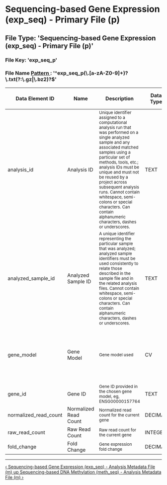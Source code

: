 <h1 class="title">
 Sequencing-based Gene Expression (exp_seq) - Primary File (p)
</h1>
<div id="content-group" class="content-group row nested " style="width:100%">
 <div id="content-group-inner" class="content-group-inner inner">
  <div id="content-region" class="content-region row nested">
   <div id="content-region-inner" class="content-region-inner inner">
    <a name="main-content-area" id="main-content-area">
    </a>
    <div id="content-inner" class="content-inner block">
     <div id="content-inner-inner" class="content-inner-inner inner">
      <div id="content-content" class="content-content">
       <div id="node-6945" class="node odd full-node node-type-book">
        <div class="inner">
         <div class="content clearfix">
          <div class="file-spec">
           <h2>
            File Type: &#39;Sequencing-based Gene Expression (exp_seq) - Primary File (p)&#39;
           </h2>
           <h3>
            File Key: &#39;exp_seq_p&#39;
           </h3>
           <h3>
            File Name
            <a target="_blank" href="https://docs.oracle.com/javase/6/docs/api/java/util/regex/Pattern.html#sum">
             Pattern
            </a>
            : &#39;^exp_seq_p(\.[a-zA-Z0-9]+)?\.txt(?:\.gz|\.bz2)?$&#39;
           </h3>
           <div class="preamble">
           </div>
           <table class="table table-condensed table-hover sortable">
            <thead>
             <tr>
              <th>
               Data Element ID
              </th>
              <th>
               Name
              </th>
              <th>
               Description
              </th>
              <th>
               Data Type
              </th>
              <th>
               CV Codes
              </th>
              <th>
               Required?
              </th>
              <th>
               N/A Code Valid?
              </th>
              <th>
               Controlled Access?
              </th>
              <th>
               Regexp
              </th>
              <th>
               Example
              </th>
              <th>
               Additional Notes
              </th>
             </tr>
            </thead>
            <tbody>
             <tr class="identifier-element success pbi-avoid">
              <td class="element-name">
               analysis_id
              </td>
              <td class="element-display-name">
               Analysis ID
              </td>
              <td class="element-description">
               <small>
                Unique identifier assigned to a computational analysis run that was performed on a single analyzed sample and any associated matched samples using a particular set of methods, tools, etc.; analysis IDs must be unique and must not be reused by a project across subsequent analysis runs. Cannot contain whitespace, semi-colons or special characters. Can contain alphanumeric characters, dashes or underscores.
               </small>
              </td>
              <td class="datatype text">
               TEXT
              </td>
              <td class="codes na">
               N/A
              </td>
              <td class="bool istrue">
               <span class="label label-success" title="Data element requires a value">
                Required
               </span>
              </td>
              <td class="bool isfalse">
               <span class="label label-important" title="INVALID if value set to codes -888 (N/A) or -777 (Verified Unknown)">
                N/A Invalid
               </span>
              </td>
              <td class="bool isfalse">
               <span class="label label-success" title="Open access data element">
                Open Access
               </span>
              </td>
              <td class="element-regexp">
               <small>
                ^[\w+\-\_]+$
               </small>
              </td>
              <td class="element-example">
               <small>
                <ul>
                 <li>
                  hnc_12
                 </li>
                 <li>
                  CCG_34_94583
                 </li>
                 <li>
                  BRCA47832-3239
                 </li>
                </ul>
                <p>
                </p>
               </small>
              </td>
              <td class="element-description">
               <small>
                <ul>
                </ul>
                <p>
                </p>
               </small>
              </td>
             </tr>
             <tr class="identifier-element success pbi-avoid">
              <td class="element-name">
               analyzed_sample_id
              </td>
              <td class="element-display-name">
               Analyzed Sample ID
              </td>
              <td class="element-description">
               <small>
                A unique identifier representing the particular sample that was analyzed; analyzed sample identifiers must be used consistently to relate those described in the sample file and in the related analysis files. Cannot contain whitespace, semi-colons or special characters. Can contain alphanumeric characters, dashes or underscores.
               </small>
              </td>
              <td class="datatype text">
               TEXT
              </td>
              <td class="codes na">
               N/A
              </td>
              <td class="bool istrue">
               <span class="label label-success" title="Data element requires a value">
                Required
               </span>
              </td>
              <td class="bool isfalse">
               <span class="label label-important" title="INVALID if value set to codes -888 (N/A) or -777 (Verified Unknown)">
                N/A Invalid
               </span>
              </td>
              <td class="bool isfalse">
               <span class="label label-success" title="Open access data element">
                Open Access
               </span>
              </td>
              <td class="element-regexp">
               <small>
                ^[\w+\-\_]+$
               </small>
              </td>
              <td class="element-example">
               <small>
                <ul>
                 <li>
                  ov-45
                 </li>
                 <li>
                  90343a
                 </li>
                 <li>
                  BRCAZ-TG
                 </li>
                </ul>
                <p>
                </p>
               </small>
              </td>
              <td class="element-description">
               <small>
                <ul>
                </ul>
                <p>
                </p>
               </small>
              </td>
             </tr>
             <tr class="required-element info pbi-avoid">
              <td class="element-name">
               gene_model
              </td>
              <td class="element-display-name">
               Gene Model
              </td>
              <td class="element-description">
               <small>
                Gene model used
               </small>
              </td>
              <td class="datatype cv">
               CV
              </td>
              <td class="codes inplace">
               <div class="link">
                <small>
                 [
                 <a href="#GLOBAL.0.gene_db.v1">
                  GLOBAL.0.gene_db.v1
                 </a>
                 ]
                </small>
               </div>
               <div class="list">
                <dl title="GLOBAL.0.gene_db.v1" class="codes-list">
                 <dt>
                  <small>
                   1
                  </small>
                 </dt>
                 <dd>
                  <small>
                   Ensembl
                  </small>
                 </dd>
                 <dt>
                  <small>
                   2
                  </small>
                 </dt>
                 <dd>
                  <small>
                   GAF
                  </small>
                 </dd>
                 <dt>
                  <small>
                   3
                  </small>
                 </dt>
                 <dd>
                  <small>
                   RefSeq
                  </small>
                 </dd>
                </dl>
               </div>
              </td>
              <td class="bool istrue">
               <span class="label label-success" title="Data element requires a value">
                Required
               </span>
              </td>
              <td class="bool isfalse">
               <span class="label label-important" title="INVALID if value set to codes -888 (N/A) or -777 (Verified Unknown)">
                N/A Invalid
               </span>
              </td>
              <td class="bool isfalse">
               <span class="label label-success" title="Open access data element">
                Open Access
               </span>
              </td>
              <td class="element-regexp">
               <small>
               </small>
              </td>
              <td class="element-example">
               <small>
                <ul>
                </ul>
                <p>
                </p>
               </small>
              </td>
              <td class="element-description">
               <small>
                <ul>
                </ul>
                <p>
                </p>
               </small>
              </td>
             </tr>
             <tr class="required-element info pbi-avoid">
              <td class="element-name">
               gene_id
              </td>
              <td class="element-display-name">
               Gene ID
              </td>
              <td class="element-description">
               <small>
                Gene ID provided in the chosen gene model, eg, ENSG00000157764
               </small>
              </td>
              <td class="datatype text">
               TEXT
              </td>
              <td class="codes na">
               N/A
              </td>
              <td class="bool istrue">
               <span class="label label-success" title="Data element requires a value">
                Required
               </span>
              </td>
              <td class="bool isfalse">
               <span class="label label-important" title="INVALID if value set to codes -888 (N/A) or -777 (Verified Unknown)">
                N/A Invalid
               </span>
              </td>
              <td class="bool isfalse">
               <span class="label label-success" title="Open access data element">
                Open Access
               </span>
              </td>
              <td class="element-regexp">
               <small>
               </small>
              </td>
              <td class="element-example">
               <small>
                <ul>
                </ul>
                <p>
                </p>
               </small>
              </td>
              <td class="element-description">
               <small>
                <ul>
                </ul>
                <p>
                </p>
               </small>
              </td>
             </tr>
             <tr class="required-element info pbi-avoid">
              <td class="element-name">
               normalized_read_count
              </td>
              <td class="element-display-name">
               Normalized Read Count
              </td>
              <td class="element-description">
               <small>
                Normalized read count for the current gene
               </small>
              </td>
              <td class="datatype decimal">
               DECIMAL
              </td>
              <td class="codes na">
               N/A
              </td>
              <td class="bool istrue">
               <span class="label label-success" title="Data element requires a value">
                Required
               </span>
              </td>
              <td class="bool isfalse">
               <span class="label label-important" title="INVALID if value set to codes -888 (N/A) or -777 (Verified Unknown)">
                N/A Invalid
               </span>
              </td>
              <td class="bool isfalse">
               <span class="label label-success" title="Open access data element">
                Open Access
               </span>
              </td>
              <td class="element-regexp">
               <small>
               </small>
              </td>
              <td class="element-example">
               <small>
                <ul>
                </ul>
                <p>
                </p>
               </small>
              </td>
              <td class="element-description">
               <small>
                <ul>
                </ul>
                <p>
                </p>
               </small>
              </td>
             </tr>
             <tr class="required-element info pbi-avoid">
              <td class="element-name">
               raw_read_count
              </td>
              <td class="element-display-name">
               Raw Read Count
              </td>
              <td class="element-description">
               <small>
                Raw read count for the current gene
               </small>
              </td>
              <td class="datatype integer">
               INTEGER
              </td>
              <td class="codes na">
               N/A
              </td>
              <td class="bool istrue">
               <span class="label label-success" title="Data element requires a value">
                Required
               </span>
              </td>
              <td class="bool isfalse">
               <span class="label label-important" title="INVALID if value set to codes -888 (N/A) or -777 (Verified Unknown)">
                N/A Invalid
               </span>
              </td>
              <td class="bool isfalse">
               <span class="label label-success" title="Open access data element">
                Open Access
               </span>
              </td>
              <td class="element-regexp">
               <small>
               </small>
              </td>
              <td class="element-example">
               <small>
                <ul>
                </ul>
                <p>
                </p>
               </small>
              </td>
              <td class="element-description">
               <small>
                <ul>
                </ul>
                <p>
                </p>
               </small>
              </td>
             </tr>
             <tr class="optional-element pbi-avoid">
              <td class="element-name">
               fold_change
              </td>
              <td class="element-display-name">
               Fold Change
              </td>
              <td class="element-description">
               <small>
                Gene expression fold change
               </small>
              </td>
              <td class="datatype decimal">
               DECIMAL
              </td>
              <td class="codes na">
               N/A
              </td>
              <td class="bool isfalse">
               <span class="label" title="Value optional, VALID if value is set to NULL code -999">
                Optional
               </span>
              </td>
              <td class="bool isna">
               <span class="label">
               </span>
              </td>
              <td class="bool isfalse">
               <span class="label label-success" title="Open access data element">
                Open Access
               </span>
              </td>
              <td class="element-regexp">
               <small>
               </small>
              </td>
              <td class="element-example">
               <small>
                <ul>
                </ul>
                <p>
                </p>
               </small>
              </td>
              <td class="element-description">
               <small>
                <ul>
                </ul>
                <p>
                </p>
               </small>
              </td>
             </tr>
            </tbody>
           </table>
           <div class="postamble">
           </div>
           <hr>
          </div>
          <div class="cv">
          </div>
          <p>
          </p>
          <div id="book-navigation-6310" class="book-navigation">
           <div class="page-links clear-block">
            <a href="/sequencing-based-gene-expression-expseq-analysis-metadata-file-m" class="page-previous" title="Go to previous page">
             ‹ Sequencing-based Gene Expression (exp_seq) - Analysis Metadata File (m)
            </a>
            <a href="/dictionary" class="page-up" title="Go to parent page">
             up
            </a>
            <a href="/sequencing-based-dna-methylation-methseq-analysis-metadata-file-m" class="page-next" title="Go to next page">
             Sequencing-based DNA Methylation (meth_seq) - Analysis Metadata File (m) ›
            </a>
           </div>
          </div>
         </div>
        </div>
        <!-- /inner -->
        <!-- regular node view template HTML here -->
       </div>
       <!-- /node-6945 -->
      </div>
      <!-- /content-content -->
     </div>
     <!-- /content-inner-inner -->
    </div>
    <!-- /content-inner -->
   </div>
   <!-- /content-region-inner -->
  </div>
  <!-- /content-region -->
 </div>
 <!-- /content-group-inner -->
</div>
